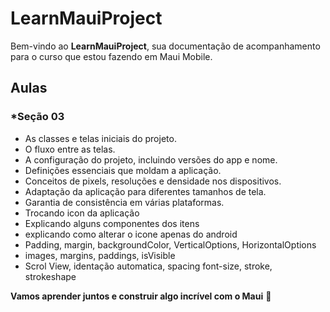 # LearnMauiProject

Bem-vindo ao **LearnMauiProject**, sua documentação de acompanhamento para o curso que estou fazendo em Maui Mobile.

## Aulas

### *Seção 03
- As classes e telas iniciais do projeto.
- O fluxo entre as telas.
- A configuração do projeto, incluindo versões do app e nome.
- Definições essenciais que moldam a aplicação.
- Conceitos de pixels, resoluções e densidade nos dispositivos.
- Adaptação da aplicação para diferentes tamanhos de tela.
- Garantia de consistência em várias plataformas.
- Trocando icon da aplicação
- Explicando alguns componentes dos itens
- explicando como alterar o icone apenas do android
- Padding, margin, backgroundColor, VerticalOptions, HorizontalOptions
- images, margins, paddings, isVisible
- Scrol View, identação automatica, spacing font-size, stroke, strokeshape






































**Vamos aprender juntos e construir algo incrível com o Maui** 🚀
